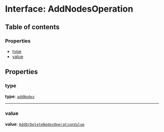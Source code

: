 # Interface: AddNodesOperation

## Table of contents

### Properties

* [type](/auto-docs/document/interfaces/AddNodesOperation.md#type)
* [value](/auto-docs/document/interfaces/AddNodesOperation.md#value)

## Properties

### type

**type**: [`addNodes`](/auto-docs/document/enums/OperationType.md#addnodes)

***

### value

**value**: [`AddOrDeleteNodesOperationValue`](/auto-docs/document/interfaces/AddOrDeleteNodesOperationValue.md)
